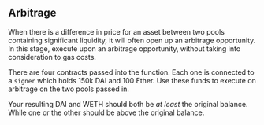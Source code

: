 ## Arbitrage 

When there is a difference in price for an asset between two pools containing significant liquidity, it will often open up an arbitrage opportunity. In this stage, execute upon an arbitrage opportunity, without taking into consideration to gas costs. 

There are four contracts passed into the function. Each one is connected to a `signer` which holds 150k DAI and 100 Ether. Use these funds to execute on arbitrage on the two pools passed in. 

Your resulting DAI and WETH should both be _at least_ the original balance. While one or the other should be above the original balance.
